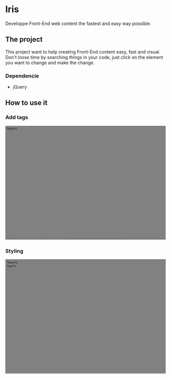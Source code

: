 # Iris
Developpe Front-End web content the fastest and easy way possible.

## The project
This project want to help creating Front-End content easy, fast and visual. Don't loose time by searching things in your code, just click on the element you want to change and make the change.

### Dependencie
* jQuery

## How to use it
### Add tags
![alt text](https://raw.githubusercontent.com/Theglytch/Iris/gif/instance.gif)

### Styling
![alt text](https://raw.githubusercontent.com/Theglytch/Iris/gif/styling.gif)
